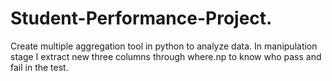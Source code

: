 # Student-Performance-Project.
Create multiple aggregation tool in python to analyze data.  In manipulation stage I extract new three columns through where.np to know who pass and fail in the test. 
